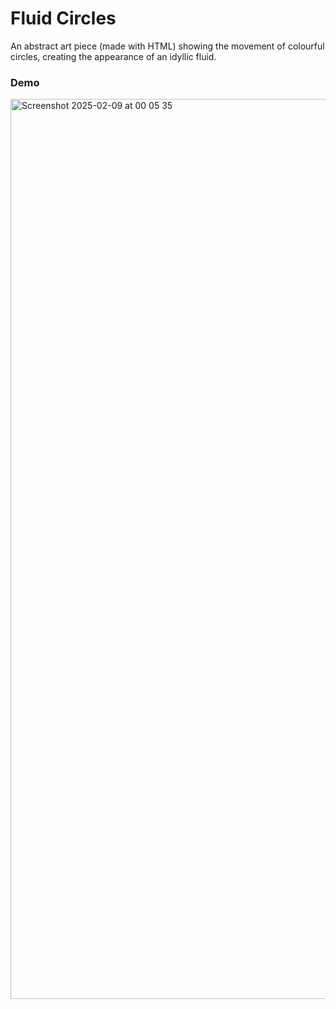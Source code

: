 # Fluid Circles

An abstract art piece (made with HTML) showing the movement of colourful circles, creating the appearance of an idyllic fluid.

### Demo

<img width="1440" alt="Screenshot 2025-02-09 at 00 05 35" src="https://github.com/user-attachments/assets/3424d034-a806-44bb-a7b7-3920a154a4a9" />
